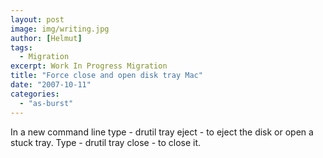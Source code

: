 ```yaml
---
layout: post
image: img/writing.jpg
author: [Helmut]
tags:
  - Migration
excerpt: Work In Progress Migration
title: "Force close and open disk tray Mac"
date: "2007-10-11"
categories: 
  - "as-burst"
---
```


In a new command line type - drutil tray eject - to eject the disk or open a stuck tray. Type - drutil tray close - to close it.
